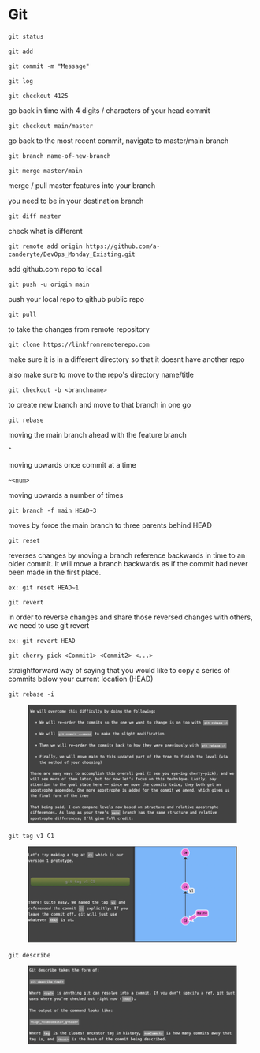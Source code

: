 # Git

```
git status
```

```
git add
```

```
git commit -m "Message"
```

```
git log
```

```
git checkout 4125
```

go back in time with 4 digits / characters of your head commit

```
git checkout main/master
```

go back to the most recent commit, navigate to master/main branch

```
git branch name-of-new-branch
```

```
git merge master/main
```

merge / pull master features into your branch

you need to be in your destination branch

```
git diff master
```

check what is different

```
git remote add origin https://github.com/a-canderyte/DevOps_Monday_Existing.git
```

add github.com repo to local

```
git push -u origin main
```

push your local repo to github public repo

```
git pull
```

to take the changes from remote repository

```
git clone https://linkfromremoterepo.com
```

make sure it is in a different directory so that it doesnt have another repo

also make sure to move to the repo's directory name/title

```
git checkout -b <branchname>
```

to create new branch and move to that branch in one go

```
git rebase
```

moving the main branch ahead with the feature branch

```
^
```

moving upwards once commit at a time

```
~<num>
```

moving upwards a number of times

```
git branch -f main HEAD~3
```

moves by force the main branch to three parents behind HEAD

```
git reset
```

reverses changes by moving a branch reference backwards in time to an older commit. It will move a branch backwards as if the commit had never been made in the first place.

```
ex: git reset HEAD~1
```

```
git revert
```

in order to reverse changes and share those reversed changes with others, we need to use git revert

```
ex: git revert HEAD
```

```
git cherry-pick <Commit1> <Commit2> <...>
```

straightforward way of saying that you would like to copy a series of commits below your current location (HEAD)&#x20;

```
git rebase -i
```

<figure><img src=".gitbook/assets/Screenshot 2022-09-08 at 12.15.32.png" alt=""><figcaption></figcaption></figure>

```
git tag v1 C1
```

<figure><img src=".gitbook/assets/Screenshot 2022-09-08 at 12.23.04.png" alt=""><figcaption></figcaption></figure>

```
git describe
```

<figure><img src=".gitbook/assets/Screenshot 2022-09-08 at 12.27.08.png" alt=""><figcaption></figcaption></figure>

